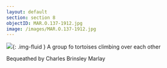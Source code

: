 ```yaml
---
layout: default
section: section 8
objectID: MAR.O.137-1912.jpg
image: /images/MAR.O.137-1912.jpg
---
```

![]({{site.baseurl}}/images/MAR.O.137-1912.jpg){: .img-fluid }
A group fo tortoises climbing over each other

Bequeathed by Charles Brinsley Marlay

